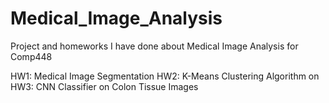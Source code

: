 # Medical_Image_Analysis
Project and homeworks I have done about Medical Image Analysis for Comp448

HW1: Medical Image Segmentation
HW2: K-Means Clustering Algorithm on
HW3: CNN Classifier on Colon Tissue Images
